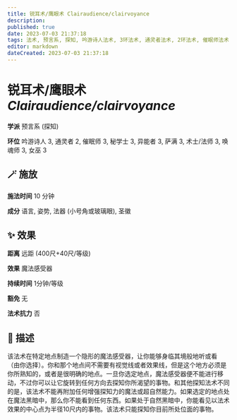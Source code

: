 ```yaml
---
title: 锐耳术/鹰眼术 Clairaudience/clairvoyance
description: 
published: true
date: 2023-07-03 21:37:18
tags: 法术, 预言系, 探知, 吟游诗人法术, 3环法术, 通灵者法术, 2环法术, 催眠师法术, 秘学士法术, 异能者法术, 萨满法术, 术士/法师法术, 唤魂师法术, 女巫法术
editor: markdown
dateCreated: 2023-07-03 21:37:18
---
```


# **锐耳术/鹰眼术** *Clairaudience/clairvoyance*

**学派** 预言系 (探知) 

**环位** 吟游诗人 3, 通灵者 2, 催眠师 3, 秘学士 3, 异能者 3, 萨满 3, 术士/法师 3, 唤魂师 3, 女巫 3

## 🪄 施放

**施法时间** 10 分钟

**成分** 语言, 姿势, 法器 (小号角或玻璃眼), 圣徽

## ✨ 效果  

**距离** 远距 (400尺+40尺/等级) 

**效果** 魔法感受器 

**持续时间** 1分钟/等级 

**豁免** 无

**法术抗力** 否

## 📖 描述

该法术在特定地点制造一个隐形的魔法感受器，让你能够身临其境般地听或看 （由你选择）。你和那个地点间不需要有视觉线或者效果线，但是这个地方必须是你所熟知的，或者是很明确的地点。一旦你选定地点，魔法感受器便不能进行移动，不过你可以让它旋转到任何方向去探知你所渴望的事物。和其他探知法术不同的是，该法术不能再附加任何增强探知力的魔法或超自然能力。如果选定的地点处在魔法黑暗中，那么你不能看到任何东西。如果处于自然黑暗中，你能看见以法术效果的中心点为半径10尺内的事物。该法术只能探知你目前所处位面的事物。
    